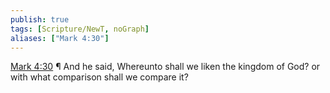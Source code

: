 ```yaml
---
publish: true
tags: [Scripture/NewT, noGraph]
aliases: ["Mark 4:30"]
---
```

[Mark 4:30](https://churchofjesuschrist.org/study/scriptures/nt/mark/4?lang=eng&id=p30#p30) ¶ And he said, Whereunto shall we liken the kingdom of God? or with what comparison shall we compare it?

